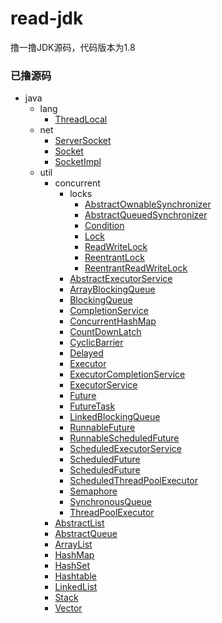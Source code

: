 # read-jdk
撸一撸JDK源码，代码版本为1.8  

### 已撸源码  
- java  
    - lang
        - [ThreadLocal](https://github.com/insaneXs/read-jdk/blob/master/classes/java/lang/ThreadLocal.java)  
    - net 
        - [ServerSocket](https://github.com/insaneXs/read-jdk/blob/master/classes/java/net/ServerSocket.java)
        - [Socket](https://github.com/insaneXs/read-jdk/blob/master/classes/java/net/Socket.java)    
        - [SocketImpl](https://github.com/insaneXs/read-jdk/blob/master/classes/java/net/SocketImpl.java) 
    - util
        - concurrent
            - locks 
                - [AbstractOwnableSynchronizer](https://github.com/insaneXs/read-jdk/blob/master/classes/java/util/concurrent/locks/AbstractOwnableSynchronizer.java) 
                - [AbstractQueuedSynchronizer](https://github.com/insaneXs/read-jdk/blob/master/classes/java/util/concurrent/locks/AbstractQueuedSynchronizer.java/)
                - [Condition](https://github.com/insaneXs/read-jdk/blob/master/classes/java/util/concurrent/locks/Condition.java/)  
                - [Lock](https://github.com/insaneXs/read-jdk/blob/master/classes/java/util/concurrent/locks/Lock.java/)  
                - [ReadWriteLock](https://github.com/insaneXs/read-jdk/blob/master/classes/java/util/concurrent/locks/ReadWriteLock.java/)  
                - [ReentrantLock](https://github.com/insaneXs/read-jdk/blob/master/classes/java/util/concurrent/locks/ReentrantLock.java/)  
                - [ReentrantReadWriteLock](https://github.com/insaneXs/read-jdk/blob/master/classes/java/util/concurrent/locks/ReentrantReadWriteLock.java/)  
            - [AbstractExecutorService](https://github.com/insaneXs/read-jdk/blob/master/classes/java/util/concurrent/AbstractExecutorService.java/)
            - [ArrayBlockingQueue](https://github.com/insaneXs/read-jdk/blob/master/classes/java/util/concurrent/ArrayBlockingQueue.java/)  
            - [BlockingQueue](https://github.com/insaneXs/read-jdk/blob/master/classes/java/util/concurrent/BlockingQueue.java/)
            - [CompletionService](https://github.com/insaneXs/read-jdk/blob/master/classes/java/util/concurrent/CompletionService.java/)  
            - [ConcurrentHashMap](https://github.com/insaneXs/read-jdk/blob/master/classes/java/util/concurrent/ConcurrentHashMap.java/)  
            - [CountDownLatch](https://github.com/insaneXs/read-jdk/blob/master/classes/java/util/concurrent/CountDownLatch.java/)  
            - [CyclicBarrier](https://github.com/insaneXs/read-jdk/blob/master/classes/java/util/concurrent/CyclicBarrier.java/)  
            - [Delayed](https://github.com/insaneXs/read-jdk/blob/master/classes/java/util/concurrent/Delayed.java/)
            - [Executor](https://github.com/insaneXs/read-jdk/blob/master/classes/java/util/concurrent/Executor.java/)
            - [ExecutorCompletionService](https://github.com/insaneXs/read-jdk/blob/master/classes/java/util/concurrent/ExecutorCompletionService.java/)
            - [ExecutorService](https://github.com/insaneXs/read-jdk/blob/master/classes/java/util/concurrent/ExecutorService.java/)
            - [Future](https://github.com/insaneXs/read-jdk/blob/master/classes/java/util/concurrent/Future.java/)
            - [FutureTask](https://github.com/insaneXs/read-jdk/blob/master/classes/java/util/concurrent/FutureTask.java/)
            - [LinkedBlockingQueue](https://github.com/insaneXs/read-jdk/blob/master/classes/java/util/concurrent/LinkedBlockingQueue.java/)  
            - [RunnableFuture](https://github.com/insaneXs/read-jdk/blob/master/classes/java/util/concurrent/RunnableFuture.java/)
            - [RunnableScheduledFuture](https://github.com/insaneXs/read-jdk/blob/master/classes/java/util/concurrent/RunnableScheduledFuture.java/)
            - [ScheduledExecutorService](https://github.com/insaneXs/read-jdk/blob/master/classes/java/util/concurrent/ScheduledExecutorService.java/)
            - [ScheduledFuture](https://github.com/insaneXs/read-jdk/blob/master/classes/java/util/concurrent/ScheduledFuture.java/)  
            - [ScheduledFuture](https://github.com/insaneXs/read-jdk/blob/master/classes/java/util/concurrent/ScheduledFuture.java/)  
            - [ScheduledThreadPoolExecutor](https://github.com/insaneXs/read-jdk/blob/master/classes/java/util/concurrent/ScheduledThreadPoolExecutor.java/)
            - [Semaphore](https://github.com/insaneXs/read-jdk/blob/master/classes/java/util/concurrent/Semaphore.java/) 
            - [SynchronousQueue](https://github.com/insaneXs/read-jdk/blob/master/classes/java/util/concurrent/SynchronousQueue.java/)
            - [ThreadPoolExecutor](https://github.com/insaneXs/read-jdk/blob/master/classes/java/util/concurrent/ThreadPoolExecutor.java/)
        - [AbstractList](https://github.com/insaneXs/read-jdk/blob/master/classes/java/util/AbstractList.java/)  
        - [AbstractQueue](https://github.com/insaneXs/read-jdk/blob/master/classes/java/util/AbstractQueue.java/)  
        - [ArrayList](https://github.com/insaneXs/read-jdk/blob/master/classes/java/util/ArrayList.java/)  
        - [HashMap](https://github.com/insaneXs/read-jdk/blob/master/classes/java/util/HashMap.java/)  
        - [HashSet](https://github.com/insaneXs/read-jdk/blob/master/classes/java/util/HashSet.java/)  
        - [Hashtable](https://github.com/insaneXs/read-jdk/blob/master/classes/java/util/Hashtable.java/)  
        - [LinkedList](https://github.com/insaneXs/read-jdk/blob/master/classes/java/util/LinkedList.java/)  
        - [Stack](https://github.com/insaneXs/read-jdk/blob/master/classes/java/util/Stack.java/)  
        - [Vector](https://github.com/insaneXs/read-jdk/blob/master/classes/java/util/Vector.java/)
